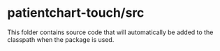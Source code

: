 # patientchart-touch/src

This folder contains source code that will automatically be added to the classpath when
the package is used.
